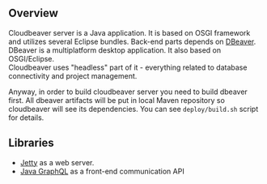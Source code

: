## Overview

Cloudbeaver server is a Java application. It is based on OSGI framework and utilizes several Eclipse bundles.
Back-end parts depends on [DBeaver](https://github.com/dbeaver/dbeaver). 
DBeaver is a multiplatform desktop application. It also based on OSGI/Eclipse.  
Cloudbeaver uses "headless" part of it - everything related to database connectivity and project management.

Anyway, in order to build cloudbeaver server you need to build dbeaver first. All dbeaver artifacts will be put in local Maven repository so cloudbeaver will see its dependencies. You can see `deploy/build.sh` script for details.

## Libraries

- [Jetty](https://www.eclipse.org/jetty/) as a web server.
- [Java GraphQL](https://github.com/graphql-java/graphql-java) as a front-end communication API